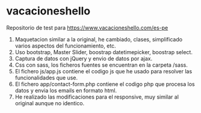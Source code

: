 # vacacioneshello

Repositorio de test para https://www.vacacioneshello.com/es-pe

<ol>
<li>
Maquetacion similar a la original, he cambiado, clases, simplificado varios aspectos del funcionamiento, etc.
</li>
<li>
Uso bootstrap, Master Slider, boostrap datetimepicker, boostrap select.
</li>
<li>
Captura de datos con jQuery y envio de datos por ajax.
</li>
<li>
Css con sass, los ficheros fuentes se encuentran en la carpeta /sass.
</li>
<li>
El fichero js/app.js contiene el codigo js que he usado para resolver las funcionalidades que use.
</li>
<li>
El fichero app/contact-form.php contiene el codigo php que procesa los datos y envia los emails en formato html.
</li>
<li>
He realizado las modificaciones para el responsive, muy similar al original aunque no identico.
</li>
</ol>